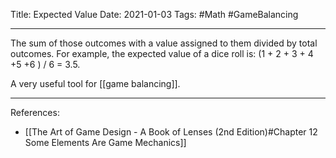 Title: Expected Value
Date: 2021-01-03
Tags: #Math #GameBalancing

---

The sum of those outcomes with a value assigned to them divided by total outcomes. For example, the expected value of a dice roll is: (1 + 2 + 3 + 4 +5 +6 ) / 6 = 3.5.

A very useful tool for [[game balancing]].

---

References:
* [[The Art of Game Design - A Book of Lenses (2nd Edition)#Chapter 12 Some Elements Are Game Mechanics]]
